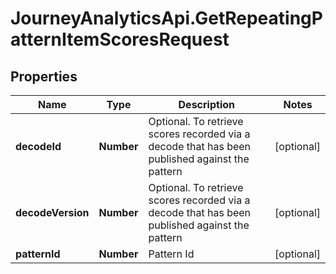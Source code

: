 # JourneyAnalyticsApi.GetRepeatingPatternItemScoresRequest

## Properties

Name | Type | Description | Notes
------------ | ------------- | ------------- | -------------
**decodeId** | **Number** | Optional. To retrieve scores recorded via a decode that has been published against the pattern | [optional] 
**decodeVersion** | **Number** | Optional. To retrieve scores recorded via a decode that has been published against the pattern | [optional] 
**patternId** | **Number** | Pattern Id | [optional] 


